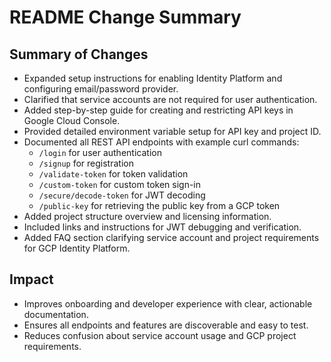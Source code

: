 # README Change Summary

## Summary of Changes
- Expanded setup instructions for enabling Identity Platform and configuring email/password provider.
- Clarified that service accounts are not required for user authentication.
- Added step-by-step guide for creating and restricting API keys in Google Cloud Console.
- Provided detailed environment variable setup for API key and project ID.
- Documented all REST API endpoints with example curl commands:
  - `/login` for user authentication
  - `/signup` for registration
  - `/validate-token` for token validation
  - `/custom-token` for custom token sign-in
  - `/secure/decode-token` for JWT decoding
  - `/public-key` for retrieving the public key from a GCP token
- Added project structure overview and licensing information.
- Included links and instructions for JWT debugging and verification.
- Added FAQ section clarifying service account and project requirements for GCP Identity Platform.

## Impact
- Improves onboarding and developer experience with clear, actionable documentation.
- Ensures all endpoints and features are discoverable and easy to test.
- Reduces confusion about service account usage and GCP project requirements.
